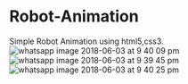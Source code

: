 # Robot-Animation
Simple Robot Animation using html5,css3.
![whatsapp image 2018-06-03 at 9 40 09 pm](https://user-images.githubusercontent.com/26284921/40890467-0d9e5afa-6794-11e8-9263-040fdf00a41f.jpeg)
![whatsapp image 2018-06-03 at 9 39 45 pm](https://user-images.githubusercontent.com/26284921/40890470-2cc3cab4-6794-11e8-8a0b-06ba652314c7.jpeg)
![whatsapp image 2018-06-03 at 9 40 25 pm](https://user-images.githubusercontent.com/26284921/40890481-4b68604c-6794-11e8-9912-53c0494ab17a.jpeg)
